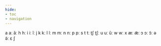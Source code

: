 ```yaml
---
hide:
- toc
- navigation
---
```

a
aː
ãː
h
hː
i
iː
ĩː
j
k
kː
l
lː
m
mː
n
nː
p
pː
s
t
tː
t̠ʃ
t̠ʃː
u
uː
ũː
w
wː
x
æː
æ̃ː
ɔ
ɔː
ɔ̃ː
ə
ə̃ː
ɛ
ʃ

